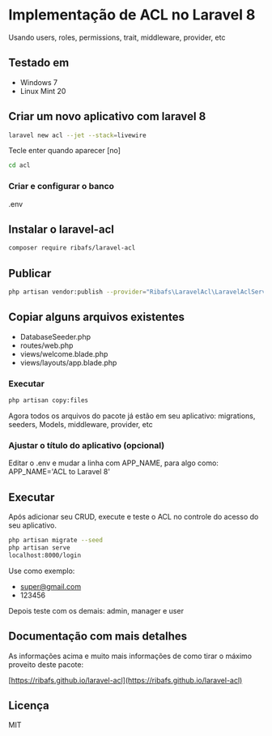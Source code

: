 # Implementação de ACL no Laravel 8
Usando users, roles, permissions, trait, middleware, provider, etc

## Testado em
- Windows 7
- Linux Mint 20

## Criar um novo aplicativo com laravel 8
```bash
laravel new acl --jet --stack=livewire
```
Tecle enter quando aparecer [no]
```bash
cd acl
```

### Criar e configurar o banco
.env


## Instalar o laravel-acl
```bash
composer require ribafs/laravel-acl
```

## Publicar
```bash
php artisan vendor:publish --provider="Ribafs\LaravelAcl\LaravelAclServiceProvider"
```
## Copiar alguns arquivos existentes

- DatabaseSeeder.php
- routes/web.php
- views/welcome.blade.php
- views/layouts/app.blade.php

### Executar
```bash
php artisan copy:files
```
Agora todos os arquivos do pacote já estão em seu aplicativo: migrations, seeders, Models, middleware, provider, etc

### Ajustar o título do aplicativo (opcional)
Editar o .env e mudar a linha com APP_NAME, para algo como: APP_NAME='ACL to Laravel 8'

## Executar

Após adicionar seu CRUD, execute e teste o ACL no controle do acesso do seu aplicativo.
```bash
php artisan migrate --seed
php artisan serve
localhost:8000/login
```
Use como exemplo:

- super@gmail.com
- 123456

Depois teste com os demais: admin, manager e user

## Documentação com mais detalhes

As informações acima e muito mais informações de como tirar o máximo proveito deste pacote:

[https://ribafs.github.io/laravel-acl](https://ribafs.github.io/laravel-acl)

## Licença

MIT
